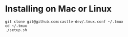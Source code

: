 # Installing on Mac or Linux

    git clone git@github.com:castle-dev/.tmux.conf ~/.tmux
    cd ~/.tmux
    ./setup.sh
